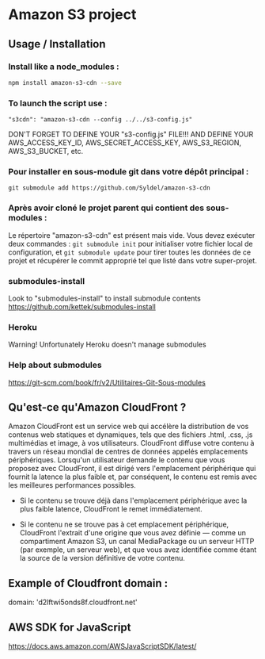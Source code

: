 # Amazon S3 project

## Usage / Installation

### Install like a node_modules :

```sh
npm install amazon-s3-cdn --save
```

### To launch the script use :
`"s3cdn": "amazon-s3-cdn --config ../../s3-config.js"`

DON'T FORGET TO DEFINE YOUR "s3-config.js" FILE!!!
AND DEFINE YOUR AWS_ACCESS_KEY_ID, AWS_SECRET_ACCESS_KEY, AWS_S3_REGION, AWS_S3_BUCKET, etc.

### Pour installer en sous-module git dans votre dépôt principal :
`git submodule add https://github.com/Syldel/amazon-s3-cdn`

### Après avoir cloné le projet parent qui contient des sous-modules :
Le répertoire "amazon-s3-cdn" est présent mais vide. Vous devez exécuter deux commandes : `git submodule init` pour initialiser votre fichier local de configuration, et `git submodule update` pour tirer toutes les données de ce projet et récupérer le commit approprié tel que listé dans votre super-projet.

### submodules-install
Look to "submodules-install" to install submodule contents
https://github.com/kettek/submodules-install

### Heroku
Warning! Unfortunately Heroku doesn't manage submodules

### Help about submodules
https://git-scm.com/book/fr/v2/Utilitaires-Git-Sous-modules


## Qu'est-ce qu'Amazon CloudFront ?
Amazon CloudFront est un service web qui accélère la distribution de vos contenus web statiques et dynamiques, tels que des fichiers .html, .css, .js multimédias et image, à vos utilisateurs.
CloudFront diffuse votre contenu à travers un réseau mondial de centres de données appelés emplacements périphériques.
Lorsqu'un utilisateur demande le contenu que vous proposez avec CloudFront, il est dirigé vers l'emplacement périphérique qui fournit la latence la plus faible et, par conséquent, le contenu est remis avec les meilleures performances possibles.

- Si le contenu se trouve déjà dans l'emplacement périphérique avec la plus faible latence, CloudFront le remet immédiatement.

- Si le contenu ne se trouve pas à cet emplacement périphérique, CloudFront l'extrait d'une origine que vous avez définie — comme un compartiment Amazon S3, un canal MediaPackage ou un serveur HTTP (par exemple, un serveur web), et que vous avez identifiée comme étant la source de la version définitive de votre contenu.

## Example of Cloudfront domain :
domain: 'd2lftwi5onds8f.cloudfront.net'

## AWS SDK for JavaScript 
https://docs.aws.amazon.com/AWSJavaScriptSDK/latest/
